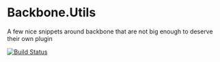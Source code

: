Backbone.Utils
==============

A few nice snippets around backbone that are not big enough to deserve their own plugin

[![Build Status](https://secure.travis-ci.org/asciidisco/Backbone.Utils.png?branch=master)](http://travis-ci.org/asciidisco/Backbone.Utils)